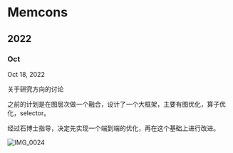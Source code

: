 # Memcons

## 2022

### Oct

Oct 18, 2022

关于研究方向的讨论

之前的计划是在图层次做一个融合，设计了一个大框架，主要有图优化，算子优化，selector。

经过石博士指导，决定先实现一个端到端的优化，再在这个基础上进行改进。

![IMG_0024](http://cdn.qiniu.kyky.tech/uPic/2022/10/19/IMG_0024.jpg)